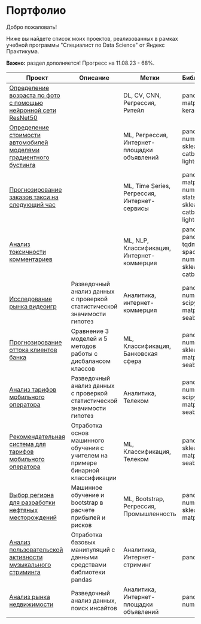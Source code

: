 # Портфолио
Добро пожаловать! 

Ниже вы найдете список моих проектов, реализованных в рамках учебной программы "Специалист по Data Science" от Яндекс Практикума.

**Важно:** раздел дополняется! Прогресс на 11.08.23 - 68%.

| **Проект**                                                                                                                                          | **Описание** | **Метки**                  | **Библиотеки**                                                       |
|-----------------------------------------------------------------------------------------------------------------------------------------------------|----------------------|----------------------------|----------------------------------------------------------------------|
| [Определение возраста по фото с помощью нейронной сети ResNet50](https://github.com/QXm8s/Portfolio/blob/main/age_recognition/project.ipynb)        |                | DL, CV, CNN, Регрессия, Ритейл     | pandas, matplotlib, keras                                            |
| [Определение стоимости автомобилей моделями градиентного бустинга](https://github.com/QXm8s/Portfolio/blob/main/car_price_prediction/project.ipynb) |   | ML, Регрессия, Интернет-площадки объявлений              | pandas, re, numpy, sklearn, catboost, lightgbm                       |
| [Прогнозирование заказов такси на следующий час](https://github.com/QXm8s/Portfolio/blob/main/taxi_orders_forecast/project.ipynb)                   |      | ML, Time Series, Регрессия, Интернет-сервисы | pandas, matplotlib, numpy, statsmodels, sklearn, catboost, lightgbm  |
| [Анализ токсичности комментариев](https://github.com/QXm8s/Portfolio/blob/main/toxic_comment_detection/project.ipynb)                               |     | ML, NLP, Классификация, Интернет-коммерция    | pandas, pandarallel, tqdm, spacy, re, numpy, sklearn, catboost       |
| [Исследование рынка видеоигр](https://github.com/QXm8s/Portfolio/blob/main/video_games_market_analysis/project.ipynb)                               | Разведочный анализ данных с проверкой статистической значимости гипотез    | Аналитика, интернет-коммерция                 | pandas, numpy, scipy, matplotlib, seaborn                            |
| [Прогнозирование оттока клиентов банка](https://github.com/QXm8s/Portfolio/blob/main/bank_churn_prediction/project.ipynb)                               | Сравнение 3 моделей и 5 методов работы с дисбалансом классов| ML, Классификация, Банковская сфера                  | pandas, numpy, sklearn, matplotlib, seaborn|
| [Анализ тарифов мобильного оператора](https://github.com/QXm8s/Portfolio/blob/main/mobile_operator_hypothesis_testing/project.ipynb)                               | Разведочный анализ данных с проверкой статистической значимости гипотез| Аналитика, Телеком                  | pandas, numpy, scipy, matplotlib, seaborn|
| [Рекомендательная система для тарифов мобильного оператора](https://github.com/QXm8s/Portfolio/blob/main/mobile_operator_fare_recommendation/project.ipynb)                               | Отработка основ машинного обучения с учителем на примере бинарной классификации | ML, Классификация, Телеком                  | pandas, sklearn, matplotlib, seaborn|
| [Выбор региона для разработки нефтяных месторождений](https://github.com/QXm8s/Portfolio/blob/main/oil_chink_placement_research/project.ipynb)                               | Машинное обучение и bootstrap в расчете прибылей и рисков | ML, Bootstrap, Регрессия, Промышленность                  | pandas, numpy, sklearn, matplotlib|
| [Анализ пользовательской активности музыкального стриминга](https://github.com/QXm8s/Portfolio/blob/main/pandas_basic_data_processing/project.ipynb)                               | Отработка базовых манипуляций с данными средствами библиотеки pandas | Аналитика, Интернет-стриминг                  | pandas |
| [Анализ рынка недвижимости](https://github.com/QXm8s/Portfolio/blob/main/real_estate_market_analysis/project.ipynb)                               | Разведочный анализ данных, поиск инсайтов | Аналитика, Интернет-площадки объявлений                  | pandas, numpy |
